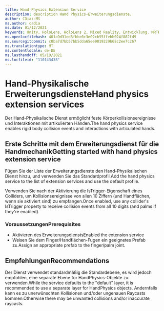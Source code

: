 ```yaml
---
title: Hand Physics Extension Service
description: description Hand Physics-Erweiterungsdienste.
author: CDiaz-MS
ms.author: cadia
ms.date: 01/12/2021
keywords: Unity, HoloLens, HoloLens 2, Mixed Reality, Entwicklung, MRTK,
ms.openlocfilehash: 401a9d31ed3fbbe0c3e02cb95ffebb024f882fd9
ms.sourcegitcommit: c0ba7d7bb57bb5dda65ee9019229b68c2ee7c267
ms.translationtype: MT
ms.contentlocale: de-DE
ms.lasthandoff: 05/19/2021
ms.locfileid: "110143438"
---
```

# <a name="hand-physics-extension-services"></a><span data-ttu-id="4f18c-104">Hand-Physikalische Erweiterungsdienste</span><span class="sxs-lookup"><span data-stu-id="4f18c-104">Hand physics extension services</span></span>

<span data-ttu-id="4f18c-105">Der Hand-Physikalische Dienst ermöglicht feste Körperkollisionsereignisse und Interaktionen mit artikulierten Händen.</span><span class="sxs-lookup"><span data-stu-id="4f18c-105">The hand physics service enables rigid body collision events and interactions with articulated hands.</span></span>

## <a name="getting-started-with-hand-physics-extension-service"></a><span data-ttu-id="4f18c-106">Erste Schritte mit dem Erweiterungsdienst für die Handmechanik</span><span class="sxs-lookup"><span data-stu-id="4f18c-106">Getting started with hand physics extension service</span></span>

<span data-ttu-id="4f18c-107">Fügen Sie der Liste der Erweiterungsdienste den Hand-Physikalischen Dienst hinzu, und verwenden Sie das Standardprofil.</span><span class="sxs-lookup"><span data-stu-id="4f18c-107">Add the hand physics service to the list of extension services and use the default profile.</span></span>

<span data-ttu-id="4f18c-108">Verwenden Sie nach der Aktivierung die IsTrigger-Eigenschaft eines Colliders, um Kollisionsereignisse von allen 10 Ziffern (und Handflächen, wenn sie aktiviert sind) zu empfangen.</span><span class="sxs-lookup"><span data-stu-id="4f18c-108">Once enabled, use any collider's IsTrigger property to receive collision events from all 10 digits (and palms if they're enabled).</span></span>

### <a name="prerequisites"></a><span data-ttu-id="4f18c-109">Voraussetzungen</span><span class="sxs-lookup"><span data-stu-id="4f18c-109">Prerequisites</span></span>

- <span data-ttu-id="4f18c-110">Aktivieren des Erweiterungsdiensts</span><span class="sxs-lookup"><span data-stu-id="4f18c-110">Enabled the extension service</span></span>
- <span data-ttu-id="4f18c-111">Weisen Sie dem Finger/Handflächen-Fugen ein geeignetes Prefab zu.</span><span class="sxs-lookup"><span data-stu-id="4f18c-111">Assign an appropriate prefab to the finger/palm joint.</span></span>

## <a name="recommendations"></a><span data-ttu-id="4f18c-112">Empfehlungen</span><span class="sxs-lookup"><span data-stu-id="4f18c-112">Recommendations</span></span>

<span data-ttu-id="4f18c-113">Der Dienst verwendet standardmäßig die Standardebene, es wird jedoch empfohlen, eine separate Ebene für HandPhysics-Objekte zu verwenden.</span><span class="sxs-lookup"><span data-stu-id="4f18c-113">While the service defaults to the "default" layer, it is recommended to use a separate layer for HandPhysics objects.</span></span> <span data-ttu-id="4f18c-114">Andernfalls kann es zu unerwünschten Kollisionen und/oder ungenauen Raycasts kommen.</span><span class="sxs-lookup"><span data-stu-id="4f18c-114">Otherwise there may be unwanted collisions and/or inaccurate raycasts.</span></span>
